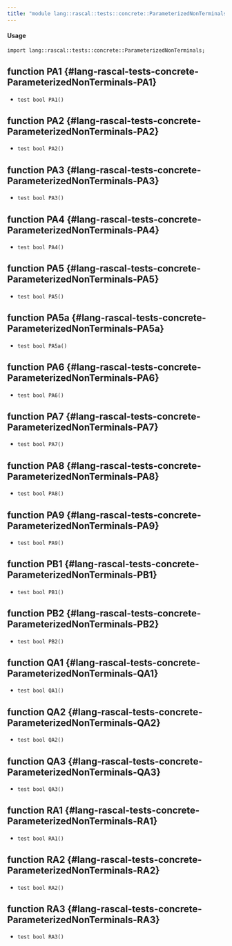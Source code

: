 ```yaml
---
title: "module lang::rascal::tests::concrete::ParameterizedNonTerminals"
---
```


#### Usage

`import lang::rascal::tests::concrete::ParameterizedNonTerminals;`


## function PA1 {#lang-rascal-tests-concrete-ParameterizedNonTerminals-PA1}

* ``test bool PA1()``

## function PA2 {#lang-rascal-tests-concrete-ParameterizedNonTerminals-PA2}

* ``test bool PA2()``

## function PA3 {#lang-rascal-tests-concrete-ParameterizedNonTerminals-PA3}

* ``test bool PA3()``

## function PA4 {#lang-rascal-tests-concrete-ParameterizedNonTerminals-PA4}

* ``test bool PA4()``

## function PA5 {#lang-rascal-tests-concrete-ParameterizedNonTerminals-PA5}

* ``test bool PA5()``

## function PA5a {#lang-rascal-tests-concrete-ParameterizedNonTerminals-PA5a}

* ``test bool PA5a()``

## function PA6 {#lang-rascal-tests-concrete-ParameterizedNonTerminals-PA6}

* ``test bool PA6()``

## function PA7 {#lang-rascal-tests-concrete-ParameterizedNonTerminals-PA7}

* ``test bool PA7()``

## function PA8 {#lang-rascal-tests-concrete-ParameterizedNonTerminals-PA8}

* ``test bool PA8()``

## function PA9 {#lang-rascal-tests-concrete-ParameterizedNonTerminals-PA9}

* ``test bool PA9()``

## function PB1 {#lang-rascal-tests-concrete-ParameterizedNonTerminals-PB1}

* ``test bool PB1()``

## function PB2 {#lang-rascal-tests-concrete-ParameterizedNonTerminals-PB2}

* ``test bool PB2()``

## function QA1 {#lang-rascal-tests-concrete-ParameterizedNonTerminals-QA1}

* ``test bool QA1()``

## function QA2 {#lang-rascal-tests-concrete-ParameterizedNonTerminals-QA2}

* ``test bool QA2()``

## function QA3 {#lang-rascal-tests-concrete-ParameterizedNonTerminals-QA3}

* ``test bool QA3()``

## function RA1 {#lang-rascal-tests-concrete-ParameterizedNonTerminals-RA1}

* ``test bool RA1()``

## function RA2 {#lang-rascal-tests-concrete-ParameterizedNonTerminals-RA2}

* ``test bool RA2()``

## function RA3 {#lang-rascal-tests-concrete-ParameterizedNonTerminals-RA3}

* ``test bool RA3()``

